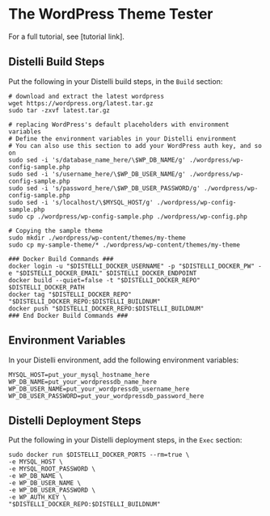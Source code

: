 # The WordPress Theme Tester

For a full tutorial, see [tutorial link].

## Distelli Build Steps
Put the following in your Distelli build steps, in the `Build` section:

```
# download and extract the latest wordpress
wget https://wordpress.org/latest.tar.gz
sudo tar -zxvf latest.tar.gz

# replacing WordPress's default placeholders with environment variables
# Define the environment variables in your Distelli environment
# You can also use this section to add your WordPress auth key, and so on
sudo sed -i 's/database_name_here/\$WP_DB_NAME/g' ./wordpress/wp-config-sample.php
sudo sed -i 's/username_here/\$WP_DB_USER_NAME/g' ./wordpress/wp-config-sample.php
sudo sed -i 's/password_here/\$WP_DB_USER_PASSWORD/g' ./wordpress/wp-config-sample.php
sudo sed -i 's/localhost/\$MYSQL_HOST/g' ./wordpress/wp-config-sample.php
sudo cp ./wordpress/wp-config-sample.php ./wordpress/wp-config.php

# Copying the sample theme
sudo mkdir ./wordpress/wp-content/themes/my-theme
sudo cp my-sample-theme/* ./wordpress/wp-content/themes/my-theme

### Docker Build Commands ###
docker login -u "$DISTELLI_DOCKER_USERNAME" -p "$DISTELLI_DOCKER_PW" -e "$DISTELLI_DOCKER_EMAIL" $DISTELLI_DOCKER_ENDPOINT
docker build --quiet=false -t "$DISTELLI_DOCKER_REPO" $DISTELLI_DOCKER_PATH
docker tag "$DISTELLI_DOCKER_REPO" "$DISTELLI_DOCKER_REPO:$DISTELLI_BUILDNUM"
docker push "$DISTELLI_DOCKER_REPO:$DISTELLI_BUILDNUM"
### End Docker Build Commands ###
```

## Environment Variables
In your Distelli environment, add the following environment variables:
```
MYSQL_HOST=put_your_mysql_hostname_here
WP_DB_NAME=put_your_wordpressdb_name_here
WP_DB_USER_NAME=put_your_wordpressdb_username_here
WP_DB_USER_PASSWORD=put_your_wordpressdb_password_here
```

## Distelli Deployment Steps
Put the following in your Distelli deployment steps, in the `Exec` section:

```
sudo docker run $DISTELLI_DOCKER_PORTS --rm=true \
-e MYSQL_HOST \
-e MYSQL_ROOT_PASSWORD \
-e WP_DB_NAME \
-e WP_DB_USER_NAME \
-e WP_DB_USER_PASSWORD \
-e WP_AUTH_KEY \
"$DISTELLI_DOCKER_REPO:$DISTELLI_BUILDNUM"
```
